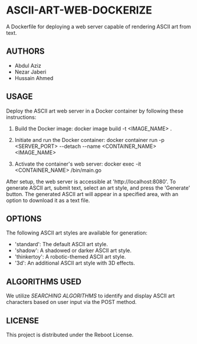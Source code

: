 # ASCII-ART-WEB-DOCKERIZE
A Dockerfile for deploying a web server capable of rendering ASCII art from text.

## AUTHORS
- Abdul Aziz
- Nezar Jaberi
- Hussain Ahmed

## USAGE
Deploy the ASCII art web server in a Docker container by following these instructions:

1. Build the Docker image:
docker image build -t <IMAGE_NAME> .

2. Initiate and run the Docker container:
docker container run -p <SERVER_PORT> --detach --name <CONTAINER_NAME> <IMAGE_NAME>

3. Activate the container's web server:
docker exec -it <CONTAINER_NAME> /bin/main.go

After setup, the web server is accessible at 'http://localhost:8080'. To generate ASCII art, submit text, select an art style, and press the 'Generate' button. The generated ASCII art will appear in a specified area, with an option to download it as a text file.

## OPTIONS
The following ASCII art styles are available for generation:
- 'standard': The default ASCII art style.
- 'shadow': A shadowed or darker ASCII art style.
- 'thinkertoy': A robotic-themed ASCII art style.
- '3d': An additional ASCII art style with 3D effects.

## ALGORITHMS USED
We utilize *SEARCHING ALGORITHMS* to identify and display ASCII art characters based on user input via the POST method.

## LICENSE
This project is distributed under the Reboot License.
